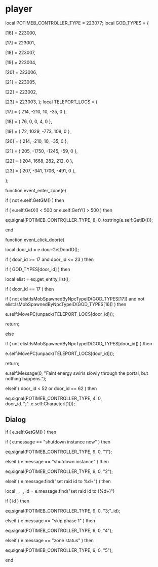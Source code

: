 # player
local POTIMEB_CONTROLLER_TYPE = 223077;
local GOD_TYPES = {

[16] = 223000, 

[17] = 223001, 

[18] = 223007, 

[19] = 223004, 

[20] = 223006, 

[21] = 223005, 

[22] = 223002, 

[23] = 223003, 
};
local TELEPORT_LOCS = {

[17] = { 214, -210, 10, -35, 0 },



[18] = { 76, 0, 0, 4, 0 },





[19] = { 72, 1029, -773, 108, 0 },



[20] = { 214, -210, 10, -35, 0 },



[21] = { 205, -1750, -1245, -59, 0 },


[22] = { 204, 1668, 282, 212, 0 },



[23] = { 207, -341, 1706, -491, 0 },

};

function event_enter_zone(e)

if ( not e.self:GetGM() ) then


if ( e.self:GetX() < 500 or e.self:GetY() > 500 ) then







eq.signal(POTIMEB_CONTROLLER_TYPE, 8, 0, tostring(e.self:GetID()));

end

function event_click_door(e)

local door_id = e.door:GetDoorID();





if ( door_id >= 17 and door_id <= 23 ) then




if ( GOD_TYPES[door_id] ) then



local elist = eq.get_entity_list();







if ( door_id == 17 ) then




if ( not elist:IsMobSpawnedByNpcTypeID(GOD_TYPES[17]) and not elist:IsMobSpawnedByNpcTypeID(GOD_TYPES[16]) ) then





e.self:MovePC(unpack(TELEPORT_LOCS[door_id]));





return;






else




if ( not elist:IsMobSpawnedByNpcTypeID(GOD_TYPES[door_id]) ) then





e.self:MovePC(unpack(TELEPORT_LOCS[door_id]));





return;








e.self:Message(0, "Faint energy swirls slowly through the portal, but nothing happens.");





elseif ( door_id < 52 or door_id == 62 ) then


eq.signal(POTIMEB_CONTROLLER_TYPE, 4, 0, door_id..";"..e.self:CharacterID());



## Dialog

if ( e.self:GetGM() ) then


if ( e.message == "shutdown instance now" ) then



eq.signal(POTIMEB_CONTROLLER_TYPE, 9, 0, "1");





elseif ( e.message == "shutdown instance" ) then



eq.signal(POTIMEB_CONTROLLER_TYPE, 9, 0, "2");





elseif ( e.message:find("set raid id to %d+") ) then



local _, _, id = e.message:find("set raid id to (%d+)")



if ( id ) then




eq.signal(POTIMEB_CONTROLLER_TYPE, 9, 0, "3;"..id);








elseif ( e.message == "skip phase 1" ) then



eq.signal(POTIMEB_CONTROLLER_TYPE, 9, 0, "4");






elseif ( e.message == "zone status" ) then



eq.signal(POTIMEB_CONTROLLER_TYPE, 9, 0, "5");

end
